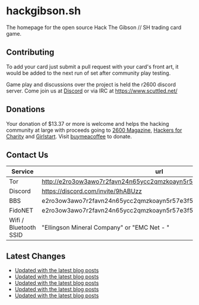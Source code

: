 # hackgibson.sh
The homepage for the open source Hack The Gibson // SH trading card game.


## Contributing

To add your card just submit a pull request with your card's front art, it would be added to the next run of set after community play testing.

Game play and discussions over the project is held the r2600 discord server. Come join us at [Discord](https://discord.com/invite/9hABUzz) or via IRC at https://www.scuttled.net/


## Donations

Your donation of $13.37 or more is welcome and helps the hacking community at large with proceeds going to [2600 Magazine](https://2600.com/), [Hackers for Charity](https://hackersforcharity.org) and [Girlstart](https://girlstart.org).  Visit [buymeacoffee](https://www.buymeacoffee.com/hackgibson.sh) to donate.


## Contact Us

Service | url
-|-
Tor | http://e2ro3ow3awo7r2favn24n65ycc2qmzkoayn5r57e3f56nvjwdcgg32ad.onion
Discord | https://discord.com/invite/9hABUzz
BBS | e2ro3ow3awo7r2favn24n65ycc2qmzkoayn5r57e3f56nvjwdcgg32ad.onion:23
FidoNET | e2ro3ow3awo7r2favn24n65ycc2qmzkoayn5r57e3f56nvjwdcgg32ad.onion:24554
Wifi / Bluetooth SSID | "Ellingson Mineral Company" or "EMC Net - <fidonet address>"

## Latest Changes
<!-- BLOG-POST-LIST:START -->
- [Updated with the latest blog posts](https://github.com/DFW2600/hackgibson.sh/commit/841dd6b2678ec265c91f7ea48b063dac9b5e0e91)
- [Updated with the latest blog posts](https://github.com/DFW2600/hackgibson.sh/commit/eb2c72222f20038dca8702097e426e7d3e8dabcd)
- [Updated with the latest blog posts](https://github.com/DFW2600/hackgibson.sh/commit/b4676036a2f63f5f6e9fc5becbf21d97053966f3)
- [Updated with the latest blog posts](https://github.com/DFW2600/hackgibson.sh/commit/995f6a81d1ac0a36a4707def001271e2ead2c66c)
- [Updated with the latest blog posts](https://github.com/DFW2600/hackgibson.sh/commit/d3a55d7daefae4f708a26381a958b9925a4f637c)
<!-- BLOG-POST-LIST:END -->
